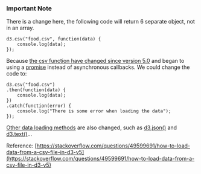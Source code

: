 ### Important Note
There is a change here, the following code will return 6 separate object, not in an array.  

	d3.csv("food.csv", function(data) {  
        console.log(data);  
    });  

Because [the csv function have changed since version 5.0](https://github.com/d3/d3/blob/master/CHANGES.md#changes-in-d3-50) and began to using a [promise](https://observablehq.com/@observablehq/introduction-to-promises) instead of asynchronous callbacks. We could change the code to:  

    d3.csv("food.csv")	
    .then(function(data) {	
        console.log(data);		
    })		
    .catch(function(error) {		
        console.log("There is some error when loading the data");		
    });  
	
[Other data loading methods](https://github.com/d3/d3-fetch) are also changed, such as [d3.json()](https://github.com/d3/d3-fetch#json) and [d3.text()](https://github.com/d3/d3-fetch#text)...

Reference: [https://stackoverflow.com/questions/49599691/how-to-load-data-from-a-csv-file-in-d3-v5](https://stackoverflow.com/questions/49599691/how-to-load-data-from-a-csv-file-in-d3-v5)

